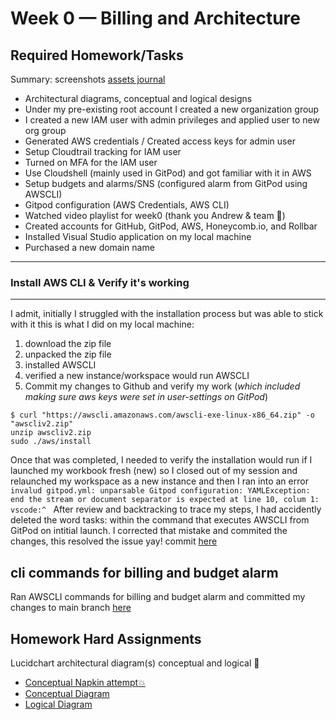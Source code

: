 # Week 0 — Billing and Architecture

## Required Homework/Tasks

Summary: 
screenshots [assets journal](https://github.com/cloudtrailblaze/aws-bootcamp-cruddur-2023/tree/main/journal/assets)
- Architectural diagrams, conceptual and logical designs 
- Under my pre-existing root account I created a new organization group 
- I created a new IAM user with admin privileges and applied user to new org group 
- Generated AWS credentials / Created access keys for admin user
- Setup Cloudtrail tracking for IAM user 
- Turned on MFA for the IAM user 
- Use Cloudshell (mainly used in GitPod) and got familiar with it in AWS
- Setup budgets and alarms/SNS (configured alarm from GitPod using AWSCLI) 
- Gitpod configuration (AWS Credentials, AWS CLI)
- Watched video playlist for week0 (thank you Andrew & team 👏)
- Created accounts for GitHub, GitPod, AWS, Honeycomb.io, and Rollbar
- Installed Visual Studio application on my local machine
- Purchased a new domain name 
---


### Install AWS CLI & Verify it's working
---
I admit, initially I struggled with the installation process but was able to stick with it this is what I did on my local machine: 
1. download the zip file
2. unpacked the zip file
3. installed AWSCLI
4. verified a new instance/workspace would run AWSCLI
5. Commit my changes to Github and verify my work (<em>which included making sure aws keys were set in user-settings on GitPod</em>)

``` curl "https://awscli.amazonaws.com/awscli-exe-linux-x86_64.zip" -o "awscliv2.zip"
$ curl "https://awscli.amazonaws.com/awscli-exe-linux-x86_64.zip" -o "awscliv2.zip"
unzip awscliv2.zip
sudo ./aws/install
```
Once that was completed, I needed to verify the installation would run if I launched my workbook fresh (new) so I closed out of my session and relaunched my workspace as a new instance and then I ran into an error
```invalud gitpod.yml: unparsable Gitpod configuration: YAMLException: end the stream or document separator is expected at line 10, colum 1: vscode:^ ``` After review and backtracking to trace my steps, I had accidently deleted the word tasks: within the command that executes AWSCLI from GitPod on intitial launch. I corrected that mistake and commited the changes, this resolved the issue yay! commit [here](https://github.com/cloudtrailblaze/aws-bootcamp-cruddur-2023/blob/main/.gitpod.yml)


## cli commands for billing and budget alarm
Ran AWSCLI commands for billing and budget alarm and committed my changes to main branch [here](https://github.com/cloudtrailblaze/aws-bootcamp-cruddur-2023/tree/main/aws/json)


## Homework Hard Assignments
Lucidchart architectural diagram(s) conceptual and logical :vulcan_salute:
- [Conceptual Napkin attempt:boom:](assest/cloudtrailblaze_conceptual_napkin.jpg)
- [Conceptual Diagram](https://lucid.app/lucidchart/0cd32f9a-eae5-47d8-a249-3e4a551df1e6/view?page=0_0#)
- [Logical Diagram](https://lucid.app/lucidchart/88ea5c3c-8906-4e55-95c8-6b1c676bdbd5/view?page=0_0&invitationId=inv_38cfc8f2-17e8-460b-a4a9-a86628dbf0c9#)
